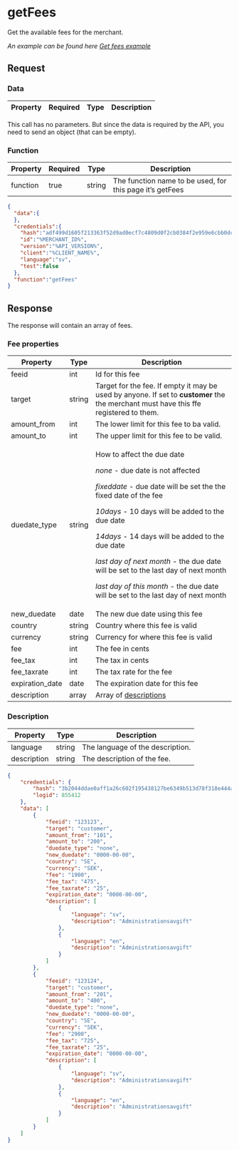 # getFees

<include from="Snippets-PaymentAPI.md" element-id="snippet-header"></include>

Get the available fees for the merchant.

*An example can be found here [Get fees example](Get-address.md)*

## Request

### Data
| Property | Required | Type   | Description                                                                                   |
|----------|----------|--------|-----------------------------------------------------------------------------------------------|

This call has no parameters. But since the data is required by the API, you need to send an object (that can be empty).

### Function

| Property | Required | Type   | Description                                              |
|----------|----------|--------|----------------------------------------------------------|
| function | true     | string | The function name to be used, for this page it’s getFees |


```json
{
  "data":{
  },
  "credentials":{
    "hash":"adf499d1605f213363f52d9ad0ecf7c4809d0f2cb0384f2e959e6cbb0dc84e5a4443a259d76bf6893e37e8212b5f3c9852377be1cd0d7fb472adc0b2f2618796",
    "id":"%MERCHANT_ID%",
    "version":"%API_VERSION%",
    "client":"%CLIENT_NAME%",
    "language":"sv",
    "test":false
  },
  "function":"getFees"
}
```

## Response
The response will contain an array of fees.

### Fee properties
| Property        | Type   | Description                                                                                                                                                                                                                                                                                                                                                                                                                                    |
|-----------------|--------|------------------------------------------------------------------------------------------------------------------------------------------------------------------------------------------------------------------------------------------------------------------------------------------------------------------------------------------------------------------------------------------------------------------------------------------------|
| feeid           | int    | Id for this fee                                                                                                                                                                                                                                                                                                                                                                                                                                |
| target          | string | Target for the fee. If empty it may be used by anyone. If set to **customer** the the merchant must have this ffe registered to them.                                                                                                                                                                                                                                                                                                          |
| amount_from     | int    | The lower limit for this fee to ba valid.                                                                                                                                                                                                                                                                                                                                                                                                      |
| amount_to       | int    | The upper limit for this fee to be valid.                                                                                                                                                                                                                                                                                                                                                                                                      |
| duedate_type    | string | <p>How to affect the due date</p><p>_none_ - due date is not affected</p><p>_fixeddate_ - due date will be set the the fixed date of the fee</p><p>_10days_ - 10 days will be added to the due date</p><p>_14days_ - 14 days will be added to the due date</p><p>_last day of next month_ - the due date will be set to the last day of next month</p><p>_last day of this month_ - the due date will be set to the last day of next month</p> |
| new_duedate     | date   | The new due date using this fee                                                                                                                                                                                                                                                                                                                                                                                                                |
| country         | string | Country where this fee is valid                                                                                                                                                                                                                                                                                                                                                                                                                |
| currency        | string | Currency for where this fee is valid                                                                                                                                                                                                                                                                                                                                                                                                           |
| fee             | int    | The fee in cents                                                                                                                                                                                                                                                                                                                                                                                                                               |
| fee_tax         | int    | The tax in cents                                                                                                                                                                                                                                                                                                                                                                                                                               |
| fee_taxrate     | int    | The tax rate for the fee                                                                                                                                                                                                                                                                                                                                                                                                                       |
| expiration_date | date   | The expiration date for this fee                                                                                                                                                                                                                                                                                                                                                                                                               |
| description     | array  | Array of [descriptions](#description)                                                                                                                                                                                                                                                                                                                                                                                                          |

### Description

| Property    | Type    | Description                      |
|-------------|---------|----------------------------------|
| language    | string  | The language of the description. |
| description | string  | The description of the fee.      |


```json
{
    "credentials": {
        "hash": "3b2044ddae0aff1a26c602f195438127be6349b513d78f318e444ae2c8e8653eaa8624973a8459347ce430ebe40611201ff5c11f1673723d7e36cf0052366fd5",
        "logid": 855412
    },
    "data": [
        {
            "feeid": "123123",
            "target": "customer",
            "amount_from": "101",
            "amount_to": "200",
            "duedate_type": "none",
            "new_duedate": "0000-00-00",
            "country": "SE",
            "currency": "SEK",
            "fee": "1900",
            "fee_tax": "475",
            "fee_taxrate": "25",
            "expiration_date": "0000-00-00",
            "description": [
                {
                    "language": "sv",
                    "description": "Administrationsavgift"
                },
                {
                    "language": "en",
                    "description": "Administrationsavgift"
                }
            ]
        },
        {
            "feeid": "123124",
            "target": "customer",
            "amount_from": "201",
            "amount_to": "400",
            "duedate_type": "none",
            "new_duedate": "0000-00-00",
            "country": "SE",
            "currency": "SEK",
            "fee": "2900",
            "fee_tax": "725",
            "fee_taxrate": "25",
            "expiration_date": "0000-00-00",
            "description": [
                {
                    "language": "sv",
                    "description": "Administrationsavgift"
                },
                {
                    "language": "en",
                    "description": "Administrationsavgift"
                }
            ]
        }
    ]
}
```
